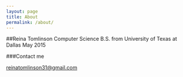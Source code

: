 ```yaml
---
layout: page
title: About
permalink: /about/
---
```


##Reina Tomlinson
Computer Science B.S. from University of Texas at Dallas
May 2015

###Contact me

[reinatomlinson31@gmail.com](mailto:reinatomlinson31@gmail.com)
